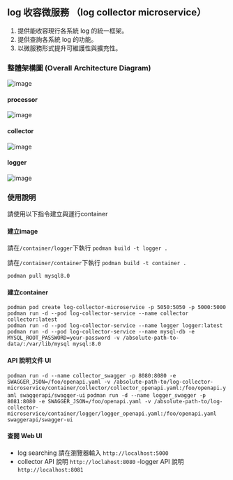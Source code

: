 ## log 收容微服務 （log collector microservice）
1. 提供能收容現行各系統 log 的統一框架。
2. 提供查詢各系統 log 的功能。
3. 以微服務形式提升可維護性與擴充性。

### 整體架構圖 (Overall Architecture Diagram)
![image](https://github.com/user-attachments/assets/37b8870d-2032-4425-b081-73c35eaa1a93)

#### processor
![image](https://github.com/user-attachments/assets/2a5d9c5f-82c7-4cc6-bb52-48ece1afffa3)

#### collector
![image](https://github.com/user-attachments/assets/dd7a83a9-f320-4979-822a-6f0f77673eac)

#### logger
![image](https://github.com/user-attachments/assets/1de54ecd-f563-4e5c-9313-bf2703a09637)

### 使用說明

請使用以下指令建立與運行container

#### 建立image
請在`/container/logger`下執行
`podman build -t logger .`

請在`/container/container`下執行
`podman build -t container .`

`podman pull mysql8.0`

#### 建立container
```
podman pod create log-collector-microservice -p 5050:5050 -p 5000:5000
podman run -d --pod log-collector-service --name collector collector:latest
podman run -d --pod log-collector-service --name logger logger:latest
podman run -d --pod log-collector-service --name mysql-db -e MYSQL_ROOT_PASSWORD=your-password -v /absolute-path-to-data/:/var/lib/mysql mysql:8.0
```

#### API 說明文件 UI
`podman run -d --name collector_swagger -p 8080:8080 -e SWAGGER_JSON=/foo/openapi.yaml -v /absolute-path-to/log-collector-microservice/container/collector/collector_openapi.yaml:/foo/openapi.yaml swaggerapi/swagger-ui`
`podman run -d --name logger_swagger -p 8081:8080 -e SWAGGER_JSON=/foo/openapi.yaml -v /absolute-path-to/log-collector-microservice/container/logger/logger_openapi.yaml:/foo/openapi.yaml swaggerapi/swagger-ui`

#### 查閱 Web UI
- log searching  請在瀏覽器輸入
`http://localhost:5000`
- collector API 說明
`http://loclahost:8080`
-logger API 說明
`http://localhost:8081`
